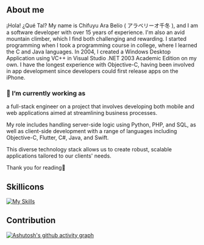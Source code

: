 ## About me
¡Hola! ¿Qué Tal? My name is Chifuyu Ara Belío ( アラベリーオ千冬 ), and I am a software developer with over 15 years of experience. I'm also an avid mountain climber, which I find both challenging and rewarding. I started programming when I took a programming course in college, where I learned the C and Java languages. In 2004, I created a Windows Desktop Application using VC++ in Visual Studio .NET 2003 Academic Edition on my own. I have the longest experience with Objective-C, having been involved in app development since developers could first release apps on the iPhone.

### 🔭 I’m currently working as
a full-stack engineer on a project that involves developing both mobile and web applications aimed at streamlining business processes.

My role includes handling server-side logic using Python, PHP, and SQL, as well as client-side development with a range of languages including Objective-C, Flutter, C#, Java, and Swift.

This diverse technology stack allows us to create robust, scalable applications tailored to our clients' needs.

Thank you for reading🌷

## Skillicons
[![My Skills](https://skillicons.dev/icons?i=anaconda,androidstudio,apple,atom,bash,bitbucket,c,cs,cpp,css,dart,docker,dotnet,eclipse,elasticsearch,emacs,flask,flutter,git,github,html,java,js,linux,mysql,nginx,ps,php,phpstorm,postgres,pycharm,py,redis,sqlite,sublime,swift,tailwind,vim,visualstudio,vscode,ubuntu,wordpress,xd&theme=dark)](https://skillicons.dev)

## Contribution

[![Ashutosh's github activity graph](https://github-readme-activity-graph.vercel.app/graph?username=ChifuyuArabelio&bg_color=0e1015&color=9298a0&line=6bd063&point=ffffff&area_color=2e6b37&hide_title=true&area=true&days=31)](https://github.com/ashutosh00710/github-readme-activity-graph)

<!--
**ChifuyuArabelio/ChifuyuArabelio** is a ✨ _special_ ✨ repository because its `README.md` (this file) appears on your GitHub profile.

Here are some ideas to get you started:

- 🔭 I’m currently working on ...
- 🌱 I’m currently learning ...
- 👯 I’m looking to collaborate on ...
- 🤔 I’m looking for help with ...
- 💬 Ask me about ...
- 📫 How to reach me: ...
- 😄 Pronouns: ...
- ⚡ Fun fact: ...
-->

